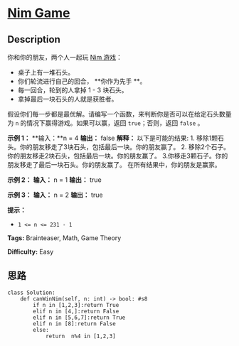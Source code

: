 # [Nim Game][title]

## Description

你和你的朋友，两个人一起玩 [Nim 游戏](https://baike.baidu.com/item/Nim游戏/6737105)：

  * 桌子上有一堆石头。
  * 你们轮流进行自己的回合，  **你作为先手  **。
  * 每一回合，轮到的人拿掉 1 - 3 块石头。
  * 拿掉最后一块石头的人就是获胜者。

假设你们每一步都是最优解。请编写一个函数，来判断你是否可以在给定石头数量为 `n` 的情况下赢得游戏。如果可以赢，返回 `true`；否则，返回
`false` 。



**示例 1：**
            **输入：**n = 4    **输出：** false     **解释：** 以下是可能的结果:    1. 移除1颗石头。你的朋友移走了3块石头，包括最后一块。你的朋友赢了。    2. 移除2个石子。你的朋友移走2块石头，包括最后一块。你的朋友赢了。    3.你移走3颗石子。你的朋友移走了最后一块石头。你的朋友赢了。    在所有结果中，你的朋友是赢家。    

**示例 2：**
            **输入：** n = 1    **输出：** true    

**示例 3：**
            **输入：** n = 2    **输出：** true    



**提示：**

  * `1 <= n <= 231 - 1`


**Tags:** Brainteaser, Math, Game Theory

**Difficulty:** Easy

## 思路

``` python3
class Solution:
    def canWinNim(self, n: int) -> bool: #s8
        if n in [1,2,3]:return True
        elif n in [4,]:return False
        elif n in [5,6,7]:return True
        elif n in [8]:return False
        else:
            return  n%4 in [1,2,3]
```

[title]: https://leetcode-cn.com/problems/nim-game
